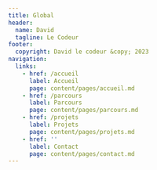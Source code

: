 ```yaml
---
title: Global
header:
  name: David
  tagline: Le Codeur
footer:
  copyright: David le codeur &copy; 2023
navigation:
  links:
    - href: /accueil
      label: Accueil
      page: content/pages/accueil.md
    - href: /parcours
      label: Parcours
      page: content/pages/parcours.md
    - href: /projets
      label: Projets
      page: content/pages/projets.md
    - href: ''
      label: Contact
      page: content/pages/contact.md
---
```


